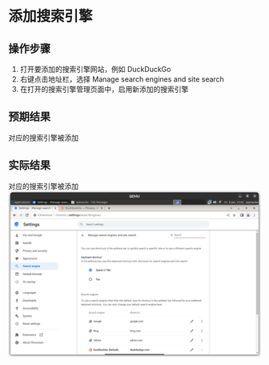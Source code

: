 # 添加搜索引擎

## 操作步骤

1. 打开要添加的搜索引擎网站，例如 DuckDuckGo
2. 右键点击地址栏，选择 Manage search engines and site search
3. 在打开的搜索引擎管理页面中，启用新添加的搜索引擎

## 预期结果

对应的搜索引擎被添加

## 实际结果

对应的搜索引擎被添加
![添加搜索引擎](./img/add-search-engine.png)

